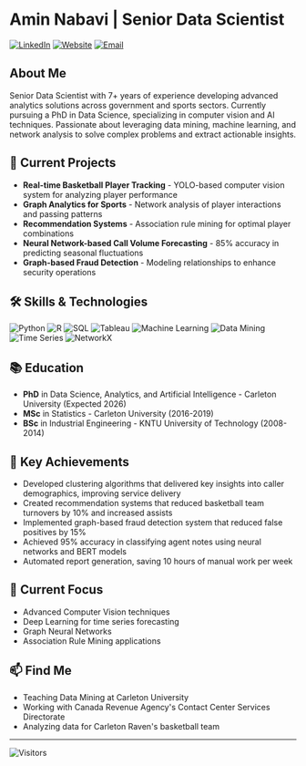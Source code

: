 # Amin Nabavi | Senior Data Scientist

[![LinkedIn](https://img.shields.io/badge/-LinkedIn-0077B5?style=flat-square&logo=linkedin&logoColor=white)](https://linkedin.com/in/aminnabavi/)
[![Website](https://img.shields.io/badge/-Website-FF5722?style=flat-square&logo=sqlite&logoColor=white)](https://aminnabavi.ddns.net)
[![Email](https://img.shields.io/badge/-Email-D14836?style=flat-square&logo=gmail&logoColor=white)](mailto:amin8448@gmail.com)

## About Me
Senior Data Scientist with 7+ years of experience developing advanced analytics solutions across government and sports sectors. Currently pursuing a PhD in Data Science, specializing in computer vision and AI techniques. Passionate about leveraging data mining, machine learning, and network analysis to solve complex problems and extract actionable insights.

## 🔭 Current Projects
- **Real-time Basketball Player Tracking** - YOLO-based computer vision system for analyzing player performance
- **Graph Analytics for Sports** - Network analysis of player interactions and passing patterns
- **Recommendation Systems** - Association rule mining for optimal player combinations
- **Neural Network-based Call Volume Forecasting** - 85% accuracy in predicting seasonal fluctuations
- **Graph-based Fraud Detection** - Modeling relationships to enhance security operations

## 🛠️ Skills & Technologies
![Python](https://img.shields.io/badge/-Python-3776AB?style=flat-square&logo=python&logoColor=white)
![R](https://img.shields.io/badge/-R-276DC3?style=flat-square&logo=r&logoColor=white)
![SQL](https://img.shields.io/badge/-SQL-4479A1?style=flat-square&logo=postgresql&logoColor=white)
![Tableau](https://img.shields.io/badge/-Tableau-E97627?style=flat-square&logo=tableau&logoColor=white)
![Machine Learning](https://img.shields.io/badge/-Machine%20Learning-FF6F00?style=flat-square&logo=tensorflow&logoColor=white)
![Data Mining](https://img.shields.io/badge/-Data%20Mining-025E8C?style=flat-square&logo=apache&logoColor=white)
![Time Series](https://img.shields.io/badge/-Time%20Series-20BEFF?style=flat-square&logo=influxdb&logoColor=white)
![NetworkX](https://img.shields.io/badge/-NetworkX-3775A9?style=flat-square&logo=python&logoColor=white)

## 📚 Education
- **PhD** in Data Science, Analytics, and Artificial Intelligence - Carleton University (Expected 2026)
- **MSc** in Statistics - Carleton University (2016-2019)
- **BSc** in Industrial Engineering - KNTU University of Technology (2008-2014)

## 🌟 Key Achievements
- Developed clustering algorithms that delivered key insights into caller demographics, improving service delivery
- Created recommendation systems that reduced basketball team turnovers by 10% and increased assists
- Implemented graph-based fraud detection system that reduced false positives by 15%
- Achieved 95% accuracy in classifying agent notes using neural networks and BERT models
- Automated report generation, saving 10 hours of manual work per week

## 🌱 Current Focus
- Advanced Computer Vision techniques
- Deep Learning for time series forecasting
- Graph Neural Networks
- Association Rule Mining applications

## 📫 Find Me
- Teaching Data Mining at Carleton University
- Working with Canada Revenue Agency's Contact Center Services Directorate
- Analyzing data for Carleton Raven's basketball team

---

![Visitors](https://visitor-badge.glitch.me/badge?page_id=aminnabavi.aminnabavi)
